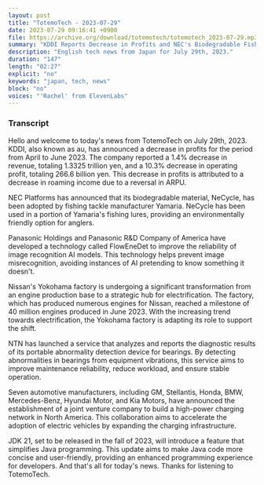 ```yaml
---
layout: post
title: "TotemoTech - 2023-07-29"
date: 2023-07-29 09:16:41 +0900
file: https://archive.org/download/totemotech/totemotech_2023-07-29.mp3
summary: "KDDI Reports Decrease in Profits and NEC's Biodegradable Fishing Lures, & more…"
description: "English tech news from Japan for July 29th, 2023."
duration: "147"
length: "02:27"
explicit: "no"
keywords: "japan, tech, news"
block: "no"
voices: "'Rachel' from ElevenLabs"
---
```


### Transcript

Hello and welcome to today's news from TotemoTech on July 29th, 2023. KDDI, also known as au, has announced a decrease in profits for the period from April to June 2023. The company reported a 1.4% decrease in revenue, totaling 1.3325 trillion yen, and a 10.3% decrease in operating profit, totaling 266.6 billion yen. This decrease in profits is attributed to a decrease in roaming income due to a reversal in ARPU.

NEC Platforms has announced that its biodegradable material, NeCycle, has been adopted by fishing tackle manufacturer Yamaria. NeCycle has been used in a portion of Yamaria's fishing lures, providing an environmentally friendly option for anglers.

Panasonic Holdings and Panasonic R&D Company of America have developed a technology called FlowEneDet to improve the reliability of image recognition AI models. This technology helps prevent image misrecognition, avoiding instances of AI pretending to know something it doesn't.

Nissan's Yokohama factory is undergoing a significant transformation from an engine production base to a strategic hub for electrification. The factory, which has produced numerous engines for Nissan, reached a milestone of 40 million engines produced in June 2023. With the increasing trend towards electrification, the Yokohama factory is adapting its role to support the shift.

NTN has launched a service that analyzes and reports the diagnostic results of its portable abnormality detection device for bearings. By detecting abnormalities in bearings from equipment vibrations, this service aims to improve maintenance reliability, reduce workload, and ensure stable operation.

Seven automotive manufacturers, including GM, Stellantis, Honda, BMW, Mercedes-Benz, Hyundai Motor, and Kia Motors, have announced the establishment of a joint venture company to build a high-power charging network in North America. This collaboration aims to accelerate the adoption of electric vehicles by expanding the charging infrastructure.

JDK 21, set to be released in the fall of 2023, will introduce a feature that simplifies Java programming. This update aims to make Java code more concise and user-friendly, providing an enhanced programming experience for developers.   And that's all for today's news. Thanks for listening to TotemoTech.
